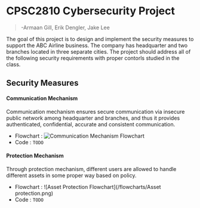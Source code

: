# CPSC2810 Cybersecurity Project
>-Armaan Gill, Erik Dengler, Jake Lee

The goal of this project is to design and implement the security measures to support
the ABC Airline business. The company has headquarter and two branches located in three
separate cities. The project should address all of the following security requirements with
proper contorls studied in the class.

## Security Measures

#### Communication Mechanism

Communication mechanism ensures secure communication via insecure public network among headquarter
and branches, and thus it provides authenticated, confidential, accurate and consistent communication.

* Flowchart :
![Communication Mechanism Flowchart](/flowcharts/CommMechFlowchart.png)
* Code : `TODO`




#### Protection Mechanism

Through protection mechanism, different users are allowed to handle different assets in some proper way based on policy.

* Flowchart : 
![Asset Protection Flowchart](/flowcharts/Asset protection.png)
* Code : `TODO`







